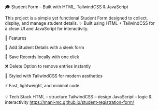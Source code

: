 🎓 Student Form – Built with HTML, TailwindCSS & JavaScript

This project is a simple yet functional Student Form designed to collect, display, and manage student details.
✨ Built using HTML + TailwindCSS for a clean UI and JavaScript for interactivity.

🔑 Features

📌 Add Student Details with a sleek form

💾 Save Records locally with one click

❌ Delete Option to remove entries instantly

🎨 Styled with TailwindCSS for modern aesthetics

⚡ Fast, lightweight, and minimal code

💡 Tech Stack
    HTML – structure
    TailwindCSS – design
    JavaScript – logic & interactivity
    https://mani-mc.github.io/student-registration-form/
